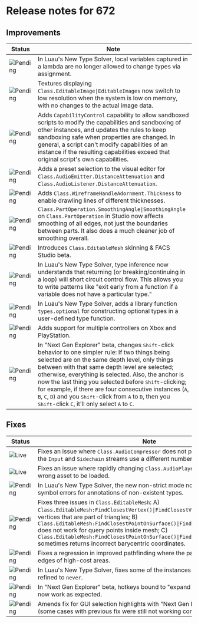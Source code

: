 # Release notes for 672

## Improvements

| Status | Note |
|--------|------|
| ![Pending](https://img.shields.io/badge/Pending-DEA517?style=flat)  | In Luau's New Type Solver, local variables captured in a lambda are no longer allowed to change types via assignment. |
| ![Pending](https://img.shields.io/badge/Pending-DEA517?style=flat)  | Textures displaying <code>Class.EditableImage\|EditableImages</code> now switch to low resolution when the system is low on memory, with no changes to the actual image data. |
| ![Pending](https://img.shields.io/badge/Pending-DEA517?style=flat)  | Adds <code>CapabilityControl</code> capability to allow sandboxed scripts to modify the capabilities and sandboxing of other instances, and updates the rules to keep sandboxing safe when properties are changed. In general, a script can't modify capabilities of an instance if the resulting capabilities exceed that original script's own capabilities. |
| ![Pending](https://img.shields.io/badge/Pending-DEA517?style=flat)  | Adds a preset selection to the visual editor for <code>Class.AudioEmitter.DistanceAttenuation</code> and <code>Class.AudioListener.DistanceAttenuation</code>. |
| ![Pending](https://img.shields.io/badge/Pending-DEA517?style=flat)  | Adds <code>Class.WireframeHandleAdornment.Thickness</code> to enable drawling lines of different thicknesses. |
| ![Pending](https://img.shields.io/badge/Pending-DEA517?style=flat)  | <code>Class.PartOperation.SmoothingAngle\|SmoothingAngle</code> on <code>Class.PartOperation</code> in Studio now affects smoothing of all edges, not just the boundaries between parts. It also does a much cleaner job of smoothing overall. |
| ![Pending](https://img.shields.io/badge/Pending-DEA517?style=flat)  | Introduces <code>Class.EditableMesh</code> skinning & FACS Studio beta. |
| ![Pending](https://img.shields.io/badge/Pending-DEA517?style=flat)  | In Luau's New Type Solver, type inference now understands that returning (or breaking/continuing in a loop) will short circuit control flow. This allows you to write patterns like "exit early from a function if a variable does not have a particular type." |
| ![Pending](https://img.shields.io/badge/Pending-DEA517?style=flat)  | In Luau's New Type Solver, adds a library function <code>types.optional</code> for constructing optional types in a user-defined type function. |
| ![Pending](https://img.shields.io/badge/Pending-DEA517?style=flat)  | Adds support for multiple controllers on Xbox and PlayStation. |
| ![Pending](https://img.shields.io/badge/Pending-DEA517?style=flat)  | In "Next Gen Explorer" beta, changes <kbd>Shift</kbd>-click behavior to one simpler rule: If two things being selected are on the same depth level, only things between with that same depth level are selected; otherwise, everything is selected. Also, the anchor is now the last thing you selected before <kbd>Shift</kbd>-clicking; for example, if there are four consecutive instances (<code>A</code>, <code>B</code>, <code>C</code>, <code>D</code>) and you <kbd>Shift</kbd>-click from <code>A</code> to <code>D</code>, then you <kbd>Shift</kbd>-click <code>C</code>, it'll only select <code>A</code> to <code>C</code>. |
## Fixes

| Status | Note |
|--------|------|
| ![Live](https://img.shields.io/badge/Live-009E57?style=flat)  | Fixes an issue where <code>Class.AudioCompressor</code> does not properly compress when the <code>Input</code> and <code>Sidechain</code> streams use a different number of channels. |
| ![Live](https://img.shields.io/badge/Live-009E57?style=flat)  | Fixes an issue where rapidly changing <code>Class.AudioPlayer.Asset</code> could cause the wrong asset to be loaded. |
| ![Pending](https://img.shields.io/badge/Pending-DEA517?style=flat)  | In Luau's New Type Solver, the new non-strict mode now reports unknown symbol errors for annotations of non-existent types. |
| ![Pending](https://img.shields.io/badge/Pending-DEA517?style=flat)  | Fixes three issues in <code>Class.EditableMesh</code>: A) <code>Class.EditableMesh:FindClosestVertex()\|FindClosestVertex()</code> only returns vertices that are part of triangles; B) <code>Class.EditableMesh:FindClosestPointOnSurface()\|FindClosestPointOnSurface()</code> does not work for query points inside mesh; C) <code>Class.EditableMesh:FindClosestPointOnSurface()\|FindClosestPointOnSurface()</code> sometimes returns incorrect barycentric coordinates. |
| ![Pending](https://img.shields.io/badge/Pending-DEA517?style=flat)  | Fixes a regression in improved pathfinding where the path would stick to the edges of high-cost areas. |
| ![Pending](https://img.shields.io/badge/Pending-DEA517?style=flat)  | In Luau's New Type Solver, fixes some of the instances of Roblox types getting refined to <code>never</code>. |
| ![Pending](https://img.shields.io/badge/Pending-DEA517?style=flat)  | In "Next Gen Explorer" beta, hotkeys bound to "expand all" and "collapse all" now work as expected. |
| ![Pending](https://img.shields.io/badge/Pending-DEA517?style=flat)  | Amends fix for GUI selection highlights with "Next Gen Explorer" beta enabled (some cases with previous fix were still not working correctly). |
